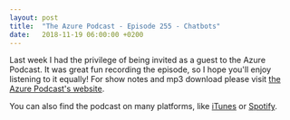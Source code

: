 ```yaml
---
layout: post
title:  "The Azure Podcast - Episode 255 - Chatbots"
date:   2018-11-19 06:00:00 +0200
---
```


Last week I had the privilege of being invited as a guest to the Azure Podcast. It was great fun recording the episode, so I hope you'll enjoy listening to it equally! For show notes and mp3 download please visit [the Azure Podcast's website][az-podcast].

You can also find the podcast on many platforms, like [iTunes][itunes] or [Spotify][spotify].

[az-podcast]: http://www.azpodcast.com/post/Episode-255-Chatbots
[itunes]: https://itunes.apple.com/hu/podcast/the-azure-podcast/id728193635?mt=2#episodeGuid=http%3A%2F%2Fazpodcast.azurewebsites.net%2Fpost.aspx%3Fid%3D9054caac-3e53-4bfb-8bc2-dd3c2a63b00d
[spotify]: https://open.spotify.com/episode/74wcaVpr8KSuy8d63ciovO?si=9_WGFO-bQDC1aGgYRIa1cQ